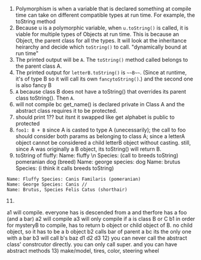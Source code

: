 1) Polymorphism is when a variable that is declared something at compile time can take on different compatible types at run time. For example, the toString method
2) Because u is a polymorphic variable, when ```u.toString()``` is called, it is viable for multiple types of Objects at run time. This is because an Object, the parent class for all the types.  It will look at the inheritance heirarchy and decide which ```toString()``` to call. "dynamically bound at run time"
3) The printed output will be ```A```. The ```toString()``` method called belongs to the parent class A.
4) The printed output for ```letterB.toString()``` is ```~~B~~```. (Since at runtime, it's of type B so it will call its own ```fancytoString()```.) and the second one is also fancy B
5) ```A``` because class B does not have a toString() that overrides its parent class toString(). Then ```A```.
6) will not compile bc get_name() is declared private in Class A and the abstract class requires it to be protected.
7) should print 1?? but itsnt it swapped like get alphabet is public to protected
8) ```foo1: B + B``` since A is casted to type A (unecessarily); the call to foo should consider both params as belonging to class A; since a letterA object cannot be considered a child letterB object without casting. still, since A was originally a B object, its toString() will return B. 
9) toString of fluffy: Name: fluffy \n Species: (call to breeds toString) pomeranian dog (breed)
Name: george species: dog
Name: brutus Species: (i think it calls breeds toString)
```
Name: Fluffy Species: Canis Familaris (pomeranian)
Name: George Species: Canis //
Name: Brutus, Species Felis Catus (shorthair)
```
11) 
a1 will compile. everyone has is descended from a and therfore has a foo (and a bar)
a2 will compile
a3 will only compile if a is class B or C
b1 in order for mysteryB to compile, has to return b object or child object of B. no child object, so it has to be a b object
b2 calls bar of parent a bc its the only one with a bar
b3 will call b's baz
d1
d2
d3
12) you can never call the abstract class' constrcutor directly. you can only call super. and you can have abstract methods
13) make/model, tires, color, steering wheel
